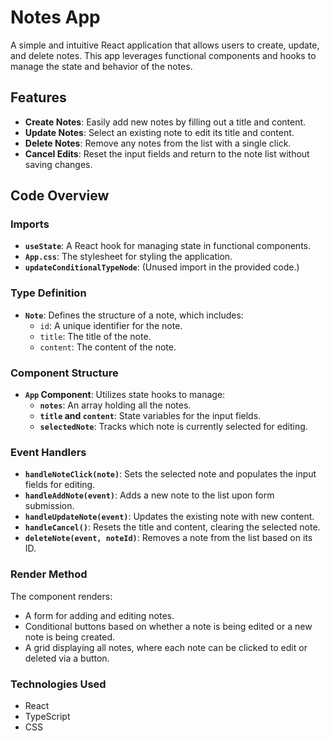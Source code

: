 # Notes App

A simple and intuitive React application that allows users to create, update, and delete notes. This app leverages functional components and hooks to manage the state and behavior of the notes.

## Features

- **Create Notes**: Easily add new notes by filling out a title and content.
- **Update Notes**: Select an existing note to edit its title and content.
- **Delete Notes**: Remove any notes from the list with a single click.
- **Cancel Edits**: Reset the input fields and return to the note list without saving changes.

## Code Overview

### Imports

- **`useState`**: A React hook for managing state in functional components.
- **`App.css`**: The stylesheet for styling the application.
- **`updateConditionalTypeNode`**: (Unused import in the provided code.)

### Type Definition

- **`Note`**: Defines the structure of a note, which includes:
  - `id`: A unique identifier for the note.
  - `title`: The title of the note.
  - `content`: The content of the note.

### Component Structure

- **`App` Component**: Utilizes state hooks to manage:
  - **`notes`**: An array holding all the notes.
  - **`title` and `content`**: State variables for the input fields.
  - **`selectedNote`**: Tracks which note is currently selected for editing.

### Event Handlers

- **`handleNoteClick(note)`**: Sets the selected note and populates the input fields for editing.
- **`handleAddNote(event)`**: Adds a new note to the list upon form submission.
- **`handleUpdateNote(event)`**: Updates the existing note with new content.
- **`handleCancel()`**: Resets the title and content, clearing the selected note.
- **`deleteNote(event, noteId)`**: Removes a note from the list based on its ID.

### Render Method

The component renders:
- A form for adding and editing notes.
- Conditional buttons based on whether a note is being edited or a new note is being created.
- A grid displaying all notes, where each note can be clicked to edit or deleted via a button.

### Technologies Used
- React
- TypeScript
- CSS
